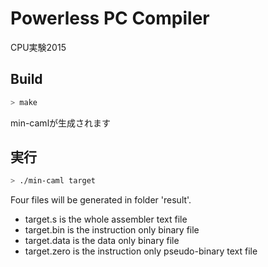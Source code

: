 # Powerless PC Compiler

CPU実験2015

## Build
```sh
> make
```

min-camlが生成されます

## 実行
```sh
> ./min-caml target
```

Four files will be generated in folder 'result'.
- target.s is the whole assembler text file
- target.bin is the instruction only binary file
- target.data is the data only binary file
- target.zero is the instruction only pseudo-binary text file